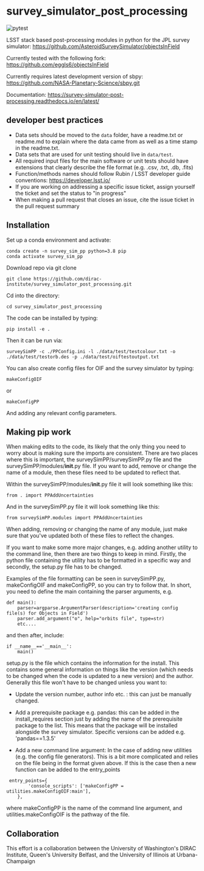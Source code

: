 # survey_simulator_post_processing

<!-- [![Build Status](https://travis-ci.org/dirac-institute/survey_simulator_post_processing.svg?branch=master)](https://travis-ci.org/dirac-institute/survey_simulator_post_processing) -->

![pytest](https://github.com/dirac-institute/survey_simulator_post_processing/actions/workflows/pytest.yml/badge.svg)

LSST stack based post-processing modules in python for the JPL survey simulator: https://github.com/AsteroidSurveySimulator/objectsInField

Currently tested with the following fork: https://github.com/eggls6/objectsInField

Currently requires latest development version of sbpy: https://github.com/NASA-Planetary-Science/sbpy.git

Documentation: https://survey-simulator-post-processing.readthedocs.io/en/latest/

## developer best practices
* Data sets should be moved to the `data` folder, have a readme.txt or readme.md to explain where the data came from as well as a time stamp in the readme.txt.
* Data sets that are used for unit testing should live in `data/test`.  
* All required input files for the main software or unit tests should have extensions that clearly describe the file format (e.g. .csv, .txt, .db, .fits)
* Function/methods names should follow Rubin / LSST developer guide conventions: https://developer.lsst.io/
* If you are working on addressing a specific issue ticket, assign yourself the ticket and set the status to "in progress"
* When making a pull request that closes an issue, cite the issue ticket in the pull request summary

## Installation
Set up a conda environment and activate:
```
conda create -n survey_sim_pp python=3.8 pip
conda activate survey_sim_pp
```
Download repo via git clone

```
git clone https://github.com/dirac-institute/survey_simulator_post_processing.git
```

Cd into the directory:
```
cd survey_simulator_post_processing
```

The code can be installed by typing:
```
pip install -e .
```


Then it can be run via:
```
surveySimPP -c ./PPConfig.ini -l ./data/test/testcolour.txt -o ./data/test/testorb.des -p ./data/test/oiftestoutput.txt 
```
You can also create config files for OIF and the survey simulator by typing:
```
makeConfigOIF
```
or
```
makeConfigPP
```
And adding any relevant config parameters.


## Making pip work
When making edits to the code, its likely that the only thing you need to worry about is making sure the imports are consistent. There are two places where this is important, the surveySimPP/surveySimPP.py file and the surveySimPP/modules/__init__.py file. If you want to add, remove or change the name of a module, then these files need to be updated to reflect that. 

Within the surveySimPP/modules/__init__.py file it will look something like this:
```
from . import PPAddUncertainties
```
And in the surveySimPP.py file it will look something like this:
```
from surveySimPP.modules import PPAddUncertainties
```
When adding, removing or changing the name of any module, just make sure that you've updated both of these files to reflect the changes.


If you want to make some more major changes, e.g. adding another utility to the command line, then there are two things to keep in mind. Firstly, the python file containing the utility has to be formatted in a specific way and secondly, the setup.py file has to be changed.

Examples of the file formatting can be seen in surveySimPP.py, makeConfigOIF and makeConfigPP, so you can try to follow that. In short, you need to define the main containing the parser arguments, e.g. 

```
def main():
    parser=argparse.ArgumentParser(description='creating config file(s) for Objects in Field')
    parser.add_argument("o", help="orbits file", type=str)
    etc....
```

and then after, include:
```
if __name__=='__main__':
    main()
```

setup.py is the file which contains the information for the install. This contains some general information on things like the version (which needs to be changed when the code is updated to a new version) and the author. Generally this file won't have to be changed unless you want to:

- Update the version number, author info etc. : this can just be manually changed.

- Add a prerequisite package e.g. pandas: this can be added in the install_requires section just by adding the name of the prerequisite package to the list. This means that the package will be installed alongside the survey simulator. Specific versions can be added e.g. 'pandas==1.3.5'

- Add a new command line argument: In the case of adding new utilities (e.g. the config file generators). This is a bit more complicated and relies on the file being in the format given above. If this is the case then a new function can be added to the entry_points

```          
 entry_points={
        'console_scripts': ['makeConfigPP = utilities.makeConfigOIF:main'],
    },
```
where makeConfigPP is the name of the command line argument, and utilities.makeConfigOIF is the pathway of the file.

## Collaboration
This effort is a collaboration between the University of Washington's DIRAC Institute, Queen's University Belfast, and the University of Illinois at Urbana-Champaign

